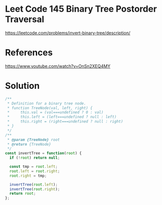 # Leet Code 145  Binary Tree Postorder Traversal
https://leetcode.com/problems/invert-binary-tree/description/
# References
https://www.youtube.com/watch?v=OnSn2XEQ4MY

# Solution

```javascript
/**
 * Definition for a binary tree node.
 * function TreeNode(val, left, right) {
 *     this.val = (val===undefined ? 0 : val)
 *     this.left = (left===undefined ? null : left)
 *     this.right = (right===undefined ? null : right)
 * }
 */
/**
 * @param {TreeNode} root
 * @return {TreeNode}
 */
const invertTree = function(root) {
  if (!root) return null;

  const tmp = root.left;
  root.left = root.right;
  root.right = tmp;

  invertTree(root.left);
  invertTree(root.right);
  return root;
};
```
